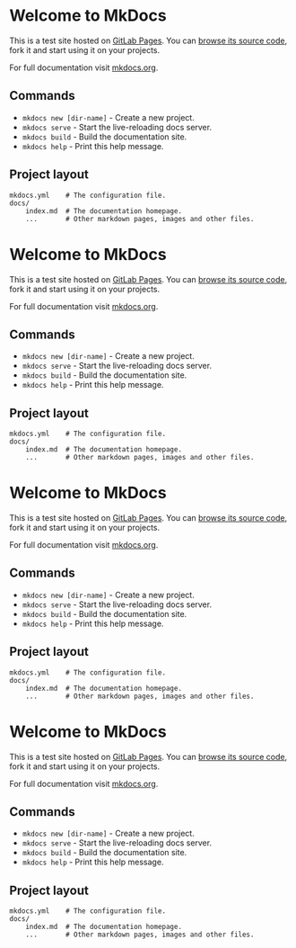# Welcome to MkDocs

This is a test site hosted on [GitLab Pages](https://pages.gitlab.io). You can
[browse its source code](https://gitlab.com/pages/mkdocs), fork it and start
using it on your projects.

For full documentation visit [mkdocs.org](http://mkdocs.org).

## Commands

* `mkdocs new [dir-name]` - Create a new project.
* `mkdocs serve` - Start the live-reloading docs server.
* `mkdocs build` - Build the documentation site.
* `mkdocs help` - Print this help message.

## Project layout

    mkdocs.yml    # The configuration file.
    docs/
        index.md  # The documentation homepage.
        ...       # Other markdown pages, images and other files.

# Welcome to MkDocs

This is a test site hosted on [GitLab Pages](https://pages.gitlab.io). You can
[browse its source code](https://gitlab.com/pages/mkdocs), fork it and start
using it on your projects.

For full documentation visit [mkdocs.org](http://mkdocs.org).

## Commands

* `mkdocs new [dir-name]` - Create a new project.
* `mkdocs serve` - Start the live-reloading docs server.
* `mkdocs build` - Build the documentation site.
* `mkdocs help` - Print this help message.

## Project layout

    mkdocs.yml    # The configuration file.
    docs/
        index.md  # The documentation homepage.
        ...       # Other markdown pages, images and other files.

# Welcome to MkDocs

This is a test site hosted on [GitLab Pages](https://pages.gitlab.io). You can
[browse its source code](https://gitlab.com/pages/mkdocs), fork it and start
using it on your projects.

For full documentation visit [mkdocs.org](http://mkdocs.org).

## Commands

* `mkdocs new [dir-name]` - Create a new project.
* `mkdocs serve` - Start the live-reloading docs server.
* `mkdocs build` - Build the documentation site.
* `mkdocs help` - Print this help message.

## Project layout

    mkdocs.yml    # The configuration file.
    docs/
        index.md  # The documentation homepage.
        ...       # Other markdown pages, images and other files.

# Welcome to MkDocs

This is a test site hosted on [GitLab Pages](https://pages.gitlab.io). You can
[browse its source code](https://gitlab.com/pages/mkdocs), fork it and start
using it on your projects.

For full documentation visit [mkdocs.org](http://mkdocs.org).

## Commands

* `mkdocs new [dir-name]` - Create a new project.
* `mkdocs serve` - Start the live-reloading docs server.
* `mkdocs build` - Build the documentation site.
* `mkdocs help` - Print this help message.

## Project layout

    mkdocs.yml    # The configuration file.
    docs/
        index.md  # The documentation homepage.
        ...       # Other markdown pages, images and other files.
